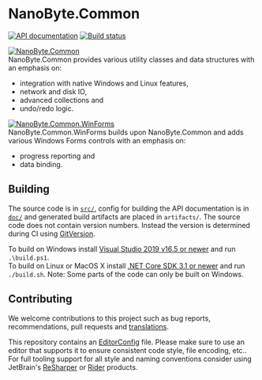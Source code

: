 # NanoByte.Common

[![API documentation](https://img.shields.io/badge/api-docs-orange.svg)](https://common.nano-byte.net/)
[![Build status](https://img.shields.io/appveyor/ci/nano-byte/common.svg)](https://ci.appveyor.com/project/nano-byte/common)

[![NanoByte.Common](https://img.shields.io/nuget/v/NanoByte.Common.svg)](https://www.nuget.org/packages/NanoByte.Common/)  
NanoByte.Common provides various utility classes and data structures with an emphasis on:

- integration with native Windows and Linux features,
- network and disk IO,
- advanced collections and
- undo/redo logic.

[![NanoByte.Common.WinForms](https://img.shields.io/nuget/v/NanoByte.Common.WinForms.svg)](https://www.nuget.org/packages/NanoByte.Common.WinForms/)  
NanoByte.Common.WinForms builds upon NanoByte.Common and adds various Windows Forms controls with an emphasis on:

- progress reporting and
- data binding.

## Building

The source code is in [`src/`](src/), config for building the API documentation is in [`doc/`](doc/) and generated build artifacts are placed in `artifacts/`. The source code does not contain version numbers. Instead the version is determined during CI using [GitVersion](http://gitversion.readthedocs.io/).

To build on Windows install [Visual Studio 2019 v16.5 or newer](https://www.visualstudio.com/downloads/) and run `.\build.ps1`.  
To build on Linux or MacOS X install [.NET Core SDK 3.1 or newer](https://www.microsoft.com/net/download) and run `./build.sh`. Note: Some parts of the code can only be built on Windows.

## Contributing

We welcome contributions to this project such as bug reports, recommendations, pull requests and [translations](https://www.transifex.com/eicher/0install-win/).

This repository contains an [EditorConfig](http://editorconfig.org/) file. Please make sure to use an editor that supports it to ensure consistent code style, file encoding, etc.. For full tooling support for all style and naming conventions consider using JetBrain's [ReSharper](https://www.jetbrains.com/resharper/) or [Rider](https://www.jetbrains.com/rider/) products.
